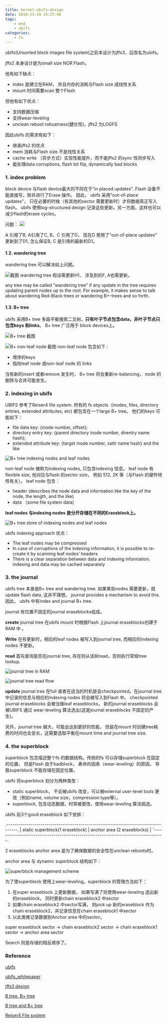 ```yaml
---
title: kernel-ubifs-design
date: 2019-11-19 15:27:46
tags: 
    - mtd
    - ubifs
categories: 
    - fs
---
```


ubifs(Unsorted block images file system)之前本设计为jffs3，后改名为ubifs。

<!--more-->

jffs2 本身设计是为small size NOR Flash。

他有如下缺点：
- index 是建立在RAM， 并且内存的消耗与Flash size 成线性关系
- mount 时间需要scan 整个Flash

但他有如下优点：
- 支持数据压缩
- 支持wear-leveling
- unclean reboot robustness(健壮性)，jffs2 为LOGFS

因此ubifs 的需求有如下：
- 继承jffs2 的优点
- mem 消耗与Flash size 不是线性关系
- cache write （异步方式）实现性能提升，而不是jffs2 的sync 性同步写入
- 能处理data corruptions, flash bit flip, dynamically bad blocks


### 1. index problem
block device 与flash device最大的不同在于"in placed updates". Flash 设备不能直接写，除非进行了Erase 操作。
因此， ubifs 采用“out-of-place updates"， 只在必要的时候（有其他的sector 需要更新时）才将数据真正写入flash。
ubifs 使用log-structured design 记录这些更新。另一方面，这样也可以减少flash的erase cycles。

问题：
![](https://raw.githubusercontent.com/JShell07/jshell07.github.io/master/images/kernel_ubifs_design/indexing_problem.png)

A 引用了B, A引用了C, B，C 引用了D， 现在D 使用了"out-of-place updates" 更新到了D1, 怎么保证B, C 是引用的最新的D1。

#### 1.2. wandering tree
wandering tree 可以解决如上问题。

![截图 wandering tree](https://raw.githubusercontent.com/JShell07/jshell07.github.io/master/images/kernel_ubifs_design/wandering_tree.png)
假设需更新H1， 涉及到的F, A也需更新。

any tree may be called ”wandering tree” if any update in the tree requires updating parent nodes up
to the root. For example, it makes sense to talk about wandering Red-Black trees or wandering B+-trees and so forth.

#### 1.3. B+ tree
ubifs 采用B+ tree 多路平衡搜索二叉树。__只有叶子节点包含data，非叶子节点只包含keys 和links__。 B+ tree 广泛用于
block devices上。

![B+ tree 截图](https://raw.githubusercontent.com/JShell07/jshell07.github.io/master/images/kernel_ubifs_design/B%2B_tree.png)

![B+ non-leaf node 截图](https://raw.githubusercontent.com/JShell07/jshell07.github.io/master/images/kernel_ubifs_design/B%2B_tree_non_leaf_node.png)
non-leaf node 包含如下：
- 增序的keys
- 指向leaf node 或non-leaf node 的 links

当有新的insert 或者remove 发生时， B+ tree 将会重新re-balancing， node 的删除与合并可能发生。

### 2. indexing in ubifs
UBIFS 参考了Reiser4 file system. 所有的 fs objects（inodes, files, directory entries, extended attributes, etc) 都包含在一个large B+ tree。
他们的keys 可能如下：
- file data key: {inode number, offset};
- directory entry key: {parent directory inode number, direntry name hash};
- extended attribute key: {target inode number, xattr name hash} and the like

![B+ tree indexing nodes and leaf nodes](https://raw.githubusercontent.com/JShell07/jshell07.github.io/master/images/kernel_ubifs_design/B%2B_tree_indexing_nodes_leaf_nodes.png)

non-leaf node 被称为indexing nodes, 只包含indexing 信息。
leaf node 有flexible size, 他对应与flash 的sector size， 例如 512, 2K 等（与Flash 的硬件特性有关）。
leaf node 包含：
- header (describes the node data and information like the key of the node, the length, and the like)
- data （some file system data）

__leaf nodes 与indexing nodes 是分开存储在不同的Eraseblock上。__

![B+ tree store of indexing nodes and leaf nodes](https://raw.githubusercontent.com/JShell07/jshell07.github.io/master/images/kernel_ubifs_design/B%2B_tree_store_indexing_nodes_leaf_nodes.png)

ubifs indexing approach 优点：
- The leaf nodes may be compressed
- In case of corruptions of the indexing information, it is possible to re-create it by scanning leaf nodes’ headers
- There is a clear separation between data and indexing information. indexing and data may be cached separately

### 3. the journal
ubifs tree 本身是B+ tree and wandering tree. 如果某些nodes 需要更新，就update flash data, 这并不理想。
journal provides a mechanism to avoid this. 因此， ubifs 中有index and journal B+ tree.

journal 有位置不固定的journal eraseblocks组成。

__create__
journal tree 在ubifs mount 时根据Flash 上journal eraseblocks创建于RAM 中 。

__Write__
在有更新时，相应的leaf nodes 被写入到journal tree, 而相应的indexing nodes 不更新。

__read__
首先查询是否在journal tree, 存在则从该树read，否则执行常规tree lookup.

![journal tree in RAM](https://raw.githubusercontent.com/JShell07/jshell07.github.io/master/images/kernel_ubifs_design/journal_tree_in_ram.png)

![journal tree read flow](https://raw.githubusercontent.com/JShell07/jshell07.github.io/master/images/kernel_ubifs_design/journal_tree_read_flow.png)

__update__
journal tree 在full 或者在适当的时机是会checkpointed。在journal tree 中记录的信息与相应的indexing nodes 将会被写入到Flash 中。
checkpointed journal eraseblocks 会被当做leaf eraseblocks， 新的journal eraseblocks 会被UBIFS 通过 wear-leveling 算法选出(这是journal eraseblocks 不固定的产生)。

另外，journal tree 越大，可能会达到更好的性能， 但是在mount 时创建tree耗费的时间也会变长，这需要选取平衡在mount time and journal tree size.

### 4. the superblock
superblock 包含描述整个fs 的数据结构。传统的fs 可以存储superblock 在固定的位置， 但是Flash 由于badblock， 寿命的因素（wear-leveling）的原因，
导致superblock 不能存储在固定位置。

ubifs 将superblock 划分为两种类型：
- static superblock， 不会被ubifs 改变，可以被external user-level tools 更改（例如name, volume size，compression type等）。
- superblock, 包含动态数据，时常被更改，使用wear-leveling 算法挑选。

ubifs 前3个good eraseblock 如下安排：

.-----------------------------------------------------------------------------------.
| static superblock(1 eraseblock) | anchor area (2 eraseblocks) |
`-----------------------------------------------------------------------------------.

2 eraseblocks anchor area 是为了确保数据的安全性在unclean reboots时。

anchor area 与 dynamic superblock 结构如下：

![superblock management scheme](https://raw.githubusercontent.com/JShell07/jshell07.github.io/master/images/kernel_ubifs_design/superblock%20management%20scheme.png)

为了使superblock 使用上wear-leveling。superblock 的管理方法如下：
1. 在super eraseblock 上更新数据， 如果写满了则使用wear-leveling 选出新的eraseblock， 同时更新chain eraseblock2 中sector
2. 如果chain eraseblock2 中sector写满， 则pick up 新的eraseblock 作为chain eraseblock2，并记录信息在chain eraseblock1 中sector
3. 以此类推记录数据到Anchor area 中的sector。
   
super eraseblock sector -> chain eraseblock2 sector -> chain eraseblock1 sector -> anchor area sector

Search 则是存储的相反顺序了。

### Reference
[ubifs](http://www.linux-mtd.infradead.org/doc/ubifs.pdf)

[ubifs_whitepaper](http://www.linux-mtd.infradead.org/doc/ubifs_whitepaper.pdf)

[jffs3 design](http://www.linux-mtd.infradead.org/doc/JFFS3design.pdf)

[B tree, B+ tree](https://www.cnblogs.com/vianzhang/p/7922426.html)

[B tree and B+ tree](https://www.jianshu.com/p/ac12d2c83708)

[Reiser4 File system](http://www.namesys.com/)
